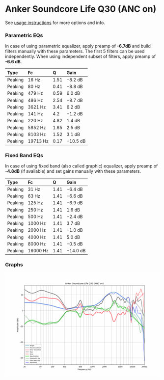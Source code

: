 # Anker Soundcore Life Q30 (ANC on)
See [usage instructions](https://github.com/jaakkopasanen/AutoEq#usage) for more options and info.

### Parametric EQs
In case of using parametric equalizer, apply preamp of **-6.7dB** and build filters manually
with these parameters. The first 5 filters can be used independently.
When using independent subset of filters, apply preamp of **-6.6 dB**.

| Type    | Fc       |    Q | Gain     |
|:--------|:---------|:-----|:---------|
| Peaking | 16 Hz    | 1.51 | -8.2 dB  |
| Peaking | 80 Hz    | 0.41 | -8.8 dB  |
| Peaking | 479 Hz   | 0.59 | 6.0 dB   |
| Peaking | 486 Hz   | 2.54 | -8.7 dB  |
| Peaking | 3621 Hz  | 3.41 | 6.2 dB   |
| Peaking | 141 Hz   | 4.2  | -1.2 dB  |
| Peaking | 220 Hz   | 4.82 | 1.4 dB   |
| Peaking | 5852 Hz  | 1.65 | 2.5 dB   |
| Peaking | 8103 Hz  | 1.52 | 3.1 dB   |
| Peaking | 19713 Hz | 0.17 | -10.5 dB |

### Fixed Band EQs
In case of using fixed band (also called graphic) equalizer, apply preamp of **-4.8dB**
(if available) and set gains manually with these parameters.

| Type    | Fc       |    Q | Gain     |
|:--------|:---------|:-----|:---------|
| Peaking | 31 Hz    | 1.41 | -6.4 dB  |
| Peaking | 63 Hz    | 1.41 | -6.6 dB  |
| Peaking | 125 Hz   | 1.41 | -6.9 dB  |
| Peaking | 250 Hz   | 1.41 | 1.6 dB   |
| Peaking | 500 Hz   | 1.41 | -2.4 dB  |
| Peaking | 1000 Hz  | 1.41 | 3.7 dB   |
| Peaking | 2000 Hz  | 1.41 | -1.0 dB  |
| Peaking | 4000 Hz  | 1.41 | 5.0 dB   |
| Peaking | 8000 Hz  | 1.41 | -0.5 dB  |
| Peaking | 16000 Hz | 1.41 | -14.0 dB |

### Graphs
![](./Anker%20Soundcore%20Life%20Q30%20(ANC%20on).png)